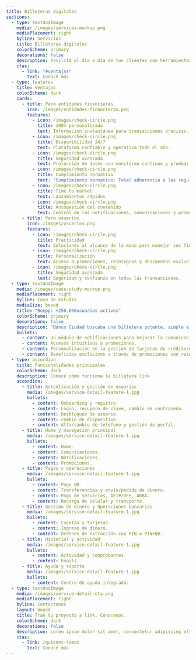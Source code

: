 ```yaml
---
title: Billeteras digitales
sections:
  - type: textAndImage
    media: /images/services-mockup.png
    mediaPlacement: right
    byline: Servicios
    title: Billeteras digitales
    colorScheme: primary
    decorations: false
    description: Facilitá el día a día de tus clientes con herramientas de pago de última tecnología, promociones y personalización para una experiencia alineada a la estrategia comercial del Banco o entidad financiera.
    ctas:
      - link: "#ventajas"
        text: Conocé más
  - type: features
    title: Ventajas
    colorScheme: dark
    cards:
      - title: Para entidades financieras
        icon: /images/entidades-financieras.png
        features:
          - icon: /images/check-circle.png
            title: 100% personalizado
            text: Información instantánea para transacciones precisas.
          - icon: /images/check-circle.png
            title: Disponibilidad 24/7
            text: Plataforma confiable y operativa todo el año.
          - icon: /images/check-circle.png
            title: Seguridad avanzada
            text: Protección de datos con monitoreo continuo y pruebas de vulnerabilidad.
          - icon: /images/check-circle.png
            title: Cumplimiento normativo
            text: "Cumplimiento normativo: Total adherencia a las regulaciones del BCRA."
          - icon: /images/check-circle.png
            title: Time to market
            text: Lanzamientos rápidos
          - icon: /images/check-circle.png
            title: Autogestión del contenido
            text: Control de las notificaciones, comunicaciones y promociones, sin desarrollos adicionales.
      - title: Para usuarios
        icon: /images/usuarios.png
        features:
          - icon: /images/check-circle.png
            title: Practicidad
            text: Soluciones al alcance de la mano para manejar sus finanzas.
          - icon: /images/check-circle.png
            title: Personalización
            text: Acceso a promociones, reintegros y descuentos exclusivos, según preferencias y comportamiento.
          - icon: /images/check-circle.png
            title: Seguridad avanzada
            text: Seguridad y confianza en todas las transacciones.
  - type: textAndImage
    media: /images/case-study-mockup.png
    mediaPlacement: right
    byline: Caso de estudio
    mediaSize: boxed
    title: "Buepp: +250.000usuarios activos"
    colorScheme: primary
    decorations: false
    description: "Banco Ciudad buscaba una billetera potente, simple e intuitiva. ¿Qué hicimos? Desarrollamos una app con un enfoque estratégico, basado en benchmarking, análisis de negocio y necesidades realesde los usuarios. Además, incluimos:"
    bullets:
      - content: Un módulo de notificaciones para mejorar la comunicación.
      - content: Accesos intuitivos a promociones.
      - content: Personalización en la gestión de tarjetas de crédito/débito y prepagas.
      - content: Beneficios exclusivos a través de promociones con reintegros.
  - type: accordion
    title: Funcionalidades principales
    colorScheme: dark
    description: Conocé cómo funciona la billetera link
    accordion:
      - title: Autenticación y gestión de usuarios
        media: /images/service-detail-feature-1.jpg
        bullets:
          - content: Onboarding y registro.
          - content: Login, recupero de clave, cambio de contraseña.
          - content: Desbloqueo de usuario.
          - content: cambio de dispositivo.
          - content: Alta/cambio de teléfono y gestión de perfil.
      - title: Home y navegación principal
        media: /images/service-detail-feature-1.jpg
        bullets:
          - content: Home.
          - content: Comunicaciones.
          - content: Notificaciones.
          - content: Promociones.
      - title: Pagos y operaciones
        media: /images/service-detail-feature-1.jpg
        bullets:
          - content: Pago QR.
          - content: Transferencias y envío/pedido de dinero.
          - content: Pago de servicios, AFIP/VEP, ARBA.
          - content: Recarga de celular y transporte.
      - title: Gestión de dinero y Operaciones bancarias
        media: /images/service-detail-feature-1.jpg
        bullets:
          - content: Cuentas y tarjetas.
          - content: Ingreso de dinero.
          - content: Órdenes de extracción con PIN o PIN+QR.
      - title: Historial y actividad
        media: /images/service-detail-feature-1.jpg
        bullets:
          - content: Actividad y comprobantes.
          - content: Emails.
      - title: Ayuda y soporte
        media: /images/service-detail-feature-1.jpg
        bullets:
          - content: Centro de ayuda integrado.
  - type: textAndImage
    media: /images/service-detail-cta.png
    mediaPlacement: right
    byline: Contactanos
    layout: boxed
    title: Traé tu proyecto a link. Conocenos.
    colorScheme: dark
    decorations: false
    description: Lorem ipsum dolor sit amet, consectetur adipiscing elit. Duis enim leo, ornare ut aliquet et, euismod bibendum ex. In volutpat sollicitudin purus quis consectetur.
    ctas:
      - link: /quienes-somos
        text: Conocé más
---
```

